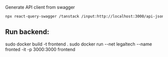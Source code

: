 Generate API client from swagger

```bash
npx react-query-swagger /tanstack /input:http://localhost:3000/api-json /output:src/api/api-client.ts /template:Fetch /serviceHost:. /use-recommended-configuration
```

## Run backend:

sudo docker build -t frontend .
sudo docker run --net legaltech --name fronted -it -p 3000:3000 frontend
